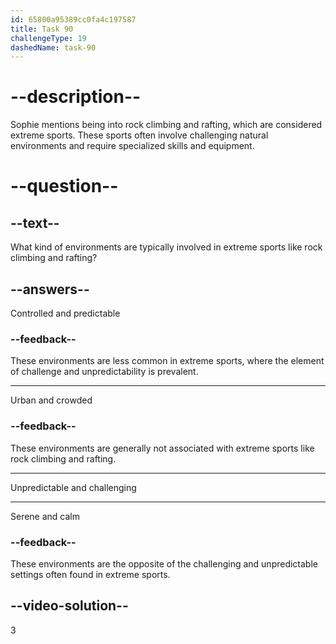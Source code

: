 ```yaml
---
id: 65800a95389cc0fa4c197587
title: Task 90
challengeType: 19
dashedName: task-90
---
```


# --description--

Sophie mentions being into rock climbing and rafting, which are considered extreme sports. These sports often involve challenging natural environments and require specialized skills and equipment.

# --question--

## --text--

What kind of environments are typically involved in extreme sports like rock climbing and rafting?

## --answers--

Controlled and predictable

### --feedback--

These environments are less common in extreme sports, where the element of challenge and unpredictability is prevalent.

---

Urban and crowded

### --feedback--

These environments are generally not associated with extreme sports like rock climbing and rafting.

---

Unpredictable and challenging

---

Serene and calm

### --feedback--

These environments are the opposite of the challenging and unpredictable settings often found in extreme sports.

## --video-solution--

3
